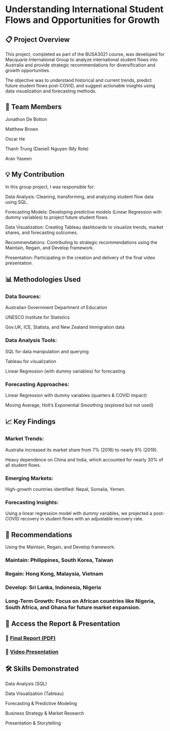 # Understanding International Student Flows and Opportunities for Growth

## 📋 Project Overview

This project, completed as part of the BUSA3021 course, was developed for Macquarie International Group to analyze international student flows into Australia and provide strategic recommendations for diversification and growth opportunities.

The objective was to understand historical and current trends, predict future student flows post-COVID, and suggest actionable insights using data visualization and forecasting methods.

## 👥 Team Members

Jonathon De Botton

Matthew Brown

Oscar He

Thanh Trung (Daniel) Nguyen (My Role)

Aran Yaseen

## 💡 My Contribution

In this group project, I was responsible for:

Data Analysis: Cleaning, transforming, and analyzing student flow data using SQL.

Forecasting Models: Developing predictive models (Linear Regression with dummy variables) to project future student flows.

Data Visualization: Creating Tableau dashboards to visualize trends, market shares, and forecasting outcomes.

Recommendations: Contributing to strategic recommendations using the Maintain, Regain, and Develop framework.

Presentation: Participating in the creation and delivery of the final video presentation.

## 📊 Methodologies Used

### Data Sources:

Australian Government Department of Education

UNESCO Institute for Statistics

Gov.UK, ICE, Statista, and New Zealand Immigration data

### Data Analysis Tools:

SQL for data manipulation and querying

Tableau for visualization

Linear Regression (with dummy variables) for forecasting

### Forecasting Approaches:

Linear Regression with dummy variables (quarters & COVID impact)

Moving Average, Holt’s Exponential Smoothing (explored but not used)

## 📈 Key Findings

### Market Trends:

Australia increased its market share from 7% (2016) to nearly 9% (2019).

Heavy dependence on China and India, which accounted for nearly 30% of all student flows.

### Emerging Markets:

High-growth countries identified: Nepal, Somalia, Yemen.

### Forecasting Insights:

Using a linear regression model with dummy variables, we projected a post-COVID recovery in student flows with an adjustable recovery rate.

## 🚀 Recommendations

Using the Maintain, Regain, and Develop framework:

### Maintain: Philippines, South Korea, Taiwan

### Regain: Hong Kong, Malaysia, Vietnam

### Develop: Sri Lanka, Indonesia, Nigeria

### Long-Term Growth: Focus on African countries like Nigeria, South Africa, and Ghana for future market expansion.

## 📁 Access the Report & Presentation

### 📄 [Final Report (PDF)](./Client%20Report.pdf)

### 🎥 [Video Presentation](https://www.youtube.com/watch?v=3nD4tFKWBC8&t=394s)

## 🛠 Skills Demonstrated

Data Analysis (SQL)

Data Visualization (Tableau)

Forecasting & Predictive Modeling

Business Strategy & Market Research

Presentation & Storytelling





